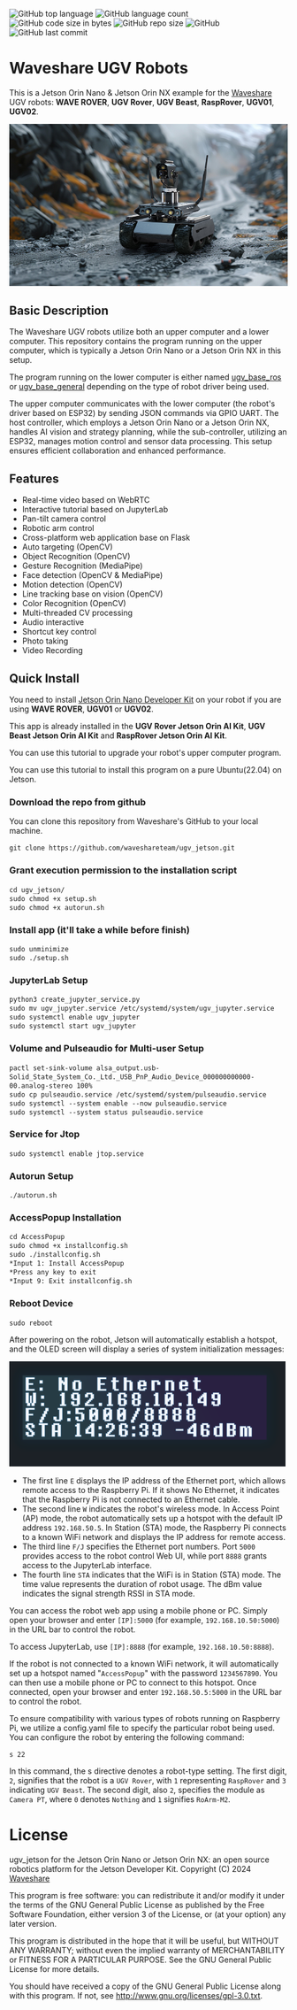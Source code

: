 ![GitHub top language](https://img.shields.io/github/languages/top/waveshareteam/ugv_jetson) ![GitHub language count](https://img.shields.io/github/languages/count/waveshareteam/ugv_jetson)
![GitHub code size in bytes](https://img.shields.io/github/languages/code-size/waveshareteam/ugv_jetson)
![GitHub repo size](https://img.shields.io/github/repo-size/waveshareteam/ugv_jetson) ![GitHub](https://img.shields.io/github/license/waveshareteam/ugv_jetson) ![GitHub last commit](https://img.shields.io/github/last-commit/waveshareteam/ugv_jetson)

# Waveshare UGV Robots
This is a Jetson Orin Nano & Jetson Orin NX example for the [Waveshare](https://www.waveshare.com/) UGV robots: **WAVE ROVER**, **UGV Rover**, **UGV Beast**, **RaspRover**, **UGV01**, **UGV02**.  

![](./media/UGV-Rover-details-23.jpg)

## Basic Description
The Waveshare UGV robots utilize both an upper computer and a lower computer. This repository contains the program running on the upper computer, which is typically a Jetson Orin Nano or a Jetson Orin NX in this setup.  

The program running on the lower computer is either named [ugv_base_ros](https://github.com/effectsmachine/ugv_base_ros.git) or [ugv_base_general](https://github.com/effectsmachine/ugv_base_general.git) depending on the type of robot driver being used.  

The upper computer communicates with the lower computer (the robot's driver based on ESP32) by sending JSON commands via GPIO UART. The host controller, which employs a Jetson Orin Nano or a Jetson Orin NX, handles AI vision and strategy planning, while the sub-controller, utilizing an ESP32, manages motion control and sensor data processing. This setup ensures efficient collaboration and enhanced performance.

## Features
- Real-time video based on WebRTC
- Interactive tutorial based on JupyterLab
- Pan-tilt camera control
- Robotic arm control
- Cross-platform web application base on Flask
- Auto targeting (OpenCV)
- Object Recognition (OpenCV)
- Gesture Recognition (MediaPipe)
- Face detection (OpenCV & MediaPipe)
- Motion detection (OpenCV)
- Line tracking base on vision (OpenCV)
- Color Recognition (OpenCV)
- Multi-threaded CV processing
- Audio interactive
- Shortcut key control
- Photo taking
- Video Recording

## Quick Install
You need to install [Jetson Orin Nano Developer Kit](https://www.waveshare.com/jetson-orin-nano-dev-kit.htm) on your robot if you are using **WAVE ROVER**, **UGV01** or **UGV02**.  

This app is already installed in the **UGV Rover Jetson Orin AI Kit**, **UGV Beast Jetson Orin AI Kit** and **RaspRover Jetson Orin AI Kit**.  

You can use this tutorial to upgrade your robot's upper computer program.  

You can use this tutorial to install this program on a pure Ubuntu(22.04) on Jetson.  


### Download the repo from github

You can clone this repository from Waveshare's GitHub to your local machine.

    git clone https://github.com/waveshareteam/ugv_jetson.git
### Grant execution permission to the installation script
    cd ugv_jetson/
    sudo chmod +x setup.sh
    sudo chmod +x autorun.sh
### Install app (it'll take a while before finish)
    sudo unminimize
    sudo ./setup.sh
### JupyterLab Setup
    python3 create_jupyter_service.py
    sudo mv ugv_jupyter.service /etc/systemd/system/ugv_jupyter.service
    sudo systemctl enable ugv_jupyter
    sudo systemctl start ugv_jupyter
### Volume and Pulseaudio for Multi-user Setup
    pactl set-sink-volume alsa_output.usb-Solid_State_System_Co._Ltd._USB_PnP_Audio_Device_000000000000-00.analog-stereo 100%
    sudo cp pulseaudio.service /etc/systemd/system/pulseaudio.service
    sudo systemctl --system enable --now pulseaudio.service
    sudo systemctl --system status pulseaudio.service
### Service for Jtop
    sudo systemctl enable jtop.service
### Autorun Setup
    ./autorun.sh
### AccessPopup Installation
    cd AccessPopup
    sudo chmod +x installconfig.sh
    sudo ./installconfig.sh
    *Input 1: Install AccessPopup
    *Press any key to exit
    *Input 9: Exit installconfig.sh
### Reboot Device
    sudo reboot

After powering on the robot, Jetson will automatically establish a hotspot, and the OLED screen will display a series of system initialization messages:  

![](./media/RaspRover-LED-screen.png)
- The first line `E` displays the IP address of the Ethernet port, which allows remote access to the Raspberry Pi. If it shows No Ethernet, it indicates that the Raspberry Pi is not connected to an Ethernet cable.
- The second line `W` indicates the robot's wireless mode. In Access Point (AP) mode, the robot automatically sets up a hotspot with the default IP address `192.168.50.5`. In Station (STA) mode, the Raspberry Pi connects to a known WiFi network and displays the IP address for remote access.
- The third line `F/J` specifies the Ethernet port numbers. Port `5000` provides access to the robot control Web UI, while port `8888` grants access to the JupyterLab interface.
- The fourth line `STA` indicates that the WiFi is in Station (STA) mode. The time value represents the duration of robot usage. The dBm value indicates the signal strength RSSI in STA mode.  


You can access the robot web app using a mobile phone or PC. Simply open your browser and enter `[IP]:5000` (for example, `192.168.10.50:5000`) in the URL bar to control the robot.  

To access JupyterLab, use `[IP]:8888` (for example, `192.168.10.50:8888`).  

If the robot is not connected to a known WiFi network, it will automatically set up a hotspot named "`AccessPopup`" with the password `1234567890`. You can then use a mobile phone or PC to connect to this hotspot. Once connected, open your browser and enter `192.168.50.5:5000` in the URL bar to control the robot.  

To ensure compatibility with various types of robots running on Raspberry Pi, we utilize a config.yaml file to specify the particular robot being used. You can configure the robot by entering the following command:

    s 22

In this command, the s directive denotes a robot-type setting. The first digit, `2`, signifies that the robot is a `UGV Rover`, with `1` representing `RaspRover` and `3` indicating `UGV Beast`. The second digit, also `2`, specifies the module as `Camera PT`, where `0` denotes `Nothing` and `1` signifies `RoArm-M2`.  

# License
ugv_jetson for the Jetson Orin Nano or Jetson Orin NX: an open source robotics platform for the Jetson Developer Kit.
Copyright (C) 2024 [Waveshare](https://www.waveshare.com/)

This program is free software: you can redistribute it and/or modify
it under the terms of the GNU General Public License as published by
the Free Software Foundation, either version 3 of the License, or
(at your option) any later version.

This program is distributed in the hope that it will be useful,
but WITHOUT ANY WARRANTY; without even the implied warranty of
MERCHANTABILITY or FITNESS FOR A PARTICULAR PURPOSE.  See the
GNU General Public License for more details.

You should have received a copy of the GNU General Public License
along with this program.  If not, see <http://www.gnu.org/licenses/gpl-3.0.txt>.
